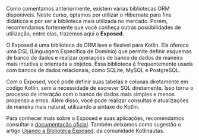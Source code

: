 Como comentamos anteriormente, existem várias bibliotecas ORM disponíveis. Neste curso, optamos por utilizar o Hibernate para fins didáticos e por ser a biblioteca mais utilizada no mercado. Porém, recomendamos fortemente que você conheça outras possibilidades de utilização, entre elas, trazemos aqui o **Exposed**.

O Exposed é uma biblioteca de ORM leve e flexível para Kotlin. Ela oferece uma DSL (Linguagem Específica de Domínio) que permite definir esquemas de banco de dados e realizar operações de banco de dados de maneira mais intuitiva e orientada a objetos. Essa biblioteca é frequentemente usada com bancos de dados relacionais, como SQLite, MySQL e PostgreSQL.

Com o Exposed, você pode definir suas tabelas e colunas diretamente em código Kotlin, sem a necessidade de escrever SQL diretamente. Isso torna o processo de interação com o banco de dados mais simples e menos propenso a erros. Além disso, você pode realizar consultas e atualizações de maneira mais natural, utilizando a sintaxe do Kotlin.

Para conhecer mais sobre o Exposed e suas aplicações, recomendamos consultar a [documentação oficial](https://github.com/JetBrains/Exposed). Também deixamos como sugestão o artigo [Usando a Biblioteca Exposed](https://dev.to/kotlinautas/usando-a-biblioteca-exposed-442), da comunidade Kotlinautas.